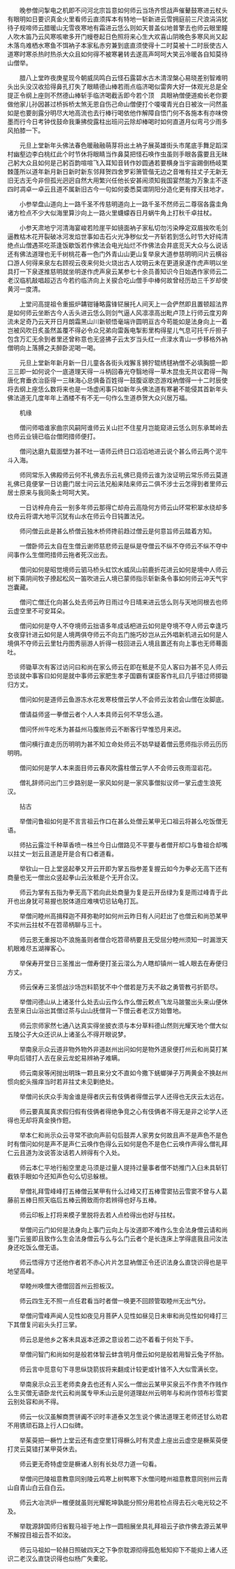<!-- { "loadSidebar": true } -->
　　晚参僧问掣电之机即不问河北宗旨意如何师云当场齐惯战声催鼙鼓寒进云杖头有眼明如日要识真金火里看师云直须挥本有特地一斩新进云雪拥庭前三尺浪涓涓犹待子规啼师云腊暖山无雪夜寒地有霜进云恁么则如天普盖似地普擎去也师云眼里瞳人吹木笛乃云风寒咳嗽多开门幔卷起日色照将来心生大欢喜山阴晚色多寒风尚又起木落鸟难栖水寒鱼不饵衲子本家私赤穷兼到底直须使得十二时莫被十二时辰使古人道寒时寒杀热时热杀大众且如何得不被寒暑转去遂高声呵呵大笑云冷暖各自知莫待山僧举。

　　腊八上堂昨夜庚星现今朝威凤鸣白云怪石露碧水古木清涅槃心易晓差别智难明头出头没汉收拾得鼻孔打失了眼睛德山棒若雨点临济喝似雷奔大好一体观光总是全提正令纲上座则不然德山棒斩手临济喝截舌即今若个顶　具眼衲僧便道痴长老你要做他家儿孙因甚过桥拆桥太煞无恩自伤己命山僧便打个嗄嗄青光白日被汝一问然虽如是也要剖露分明尽大地高流也去行棒行喝依他作解障自悟门何不各施本有亦味傍墨而行今日考钟伐鼓命我秉拂傥露柱出班问云除却棒喝时如何直道月似弯弓少雨多风拍膝一下。

　　元旦上堂新年头佛法春色暖融融萌芽将出土衲子展英雄街头市尾底手舞足蹈深村幽壑边李白桃红此个时节休将眼睛当作鼻莫把怪石唤作虫虽则手眼各露要且无昧己躬大众且如何是己躬百韵喧喧飞入耳知音转作妙圆通若要横身当宇宙踢倒杨岐栗棘蓬所以道年新月新日新时新东邻拜贺四舍罗彩箫管偕无边之音唯有拄丈子无新无旧无古无今非但孤光迥迥自然大用繁兴任他长安甚闹须知我国宴然能为万象主不逐四时凋卓一卓云且道不属新旧古今一句如何委悉莫谓阴阳分造化更有撑天拄地才。

　　小参举盘山道向上一路千圣不传慈明道向上一路千圣不然师云二尊宿各露圭角诸方检点不少大似海里算沙向上一路火里蠛蠓吞日月蜗牛角上打秋千卓拄杖。

　　小参天肃地宁河清海宴峻若险崖平如镜面衲子家私切勿污染睁定双眉挨吹毛剑逼教枯木花开裂破冰河发焰世事如击石火光净秽似戈一齐斩若到恁么时节大好纯清绝点山僧遇茶吃茶逢饭歇饭若作佛法会电光灿烂不作佛法会井底觅天大众与么说话还有佛法道理也无千树桃花春一色门外青山山更山复举泉大道参慈明明问片云横谷口游人何得来泉左右顾视云夜来何处火烧出古人坟明云未在更道泉遂作虎声明以坐具打一下泉遂推慈明就坐明遂作虎声泉云某参七十余员善知识今日始遇作家师云二老汉临机敲唱超迈古今若约临济向上关捩合吃山僧手中棒何故曾经历劫三千岁却使黄河一度清。

　　上堂问高提祖令重振炉韝钳锤略露锋铓展托人间天上一会俨然即且置顿超法界是如何师云坐断古今人舌头进云恁么则剑气逼人风凛凛高出毗卢顶上行师云度刃奔流未足奇乃云天开日月朗霜黑山川新顿悟毫端许圆明亘古今苟能如是法身向上一着岂被风吹日炙虽然盖覆不得必令众兄弟向雷轰电掣影里构得星儿气息可托千斤担子包含万汇无余到者里还曾称意也无竖拂子云太岁当头红一点渌水青山一步移格外衲僧明向上落膊之夫醉卧泥喝一喝。

　　元旦上堂新年新月新一日儿童各各街头戏獬豸狮狞辊绣毬衲僧不必填胸臆一即三三即一如何说个一底道理天得一斗柄回春光夺翳地得一草木昆虫无共议君得一陶唐化育垂衣治臣得一三昧海心总俱备百姓得一鼓腹讴歌恣游戏衲僧得一十二时辰使将去纲上座恁么数将来也是一场虚闲事只如新年头佛法道有寒暑不能侵其首新年头佛法道无几度年年上酒楼不有不无一句作么生道恭贺大众兴居万福。

　　机缘

　　僧问师唱谁家曲宗风嗣阿谁师云关山拦不住星月岂能窥进云恁么则东承鹫岭去也师云业镜已临台僧罔措师便打。

　　僧问达磨九载面壁为甚不吐一语师云终日口滔滔地进云说个甚么师云两个泥牛斗入海。

　　师同常乐入佛殿师云何不礼佛去乐云礼佛已竟师云谁为汝证明云常乐师云莫道礼佛已竟便掌一日访鹿门居士问云法兄船来陆来师云二俱不涉士云怎得到者里师云居士原来与我同条士呵呵大笑。

　　一日访梓舟舟云一别多年师云那得亡却舟云高隐何方师云山环常积翠水绕却多纹舟云将谓大地平沉犹有山水在师云今日钝置法兄。

　　师问僧云此是甚么桥僧云独木桥师搀前趋过僧云是何意旨师云踏着方知。

　　一僧卧师云太自在生僧云谢师慈悲师云是纵是夺僧云不纵不夺师云不纵不夺中间事作么生僧罔措师云拖者死汉出去。

　　僧问如何是昭觉境师云驷马桥头虹饮水威凤山前鹿折花进云如何是境中人师云树下乘阴间牧子撩起松风一笛吹进云人境已蒙师指示斩新条令事如何师云冲天气宇岂囊藏。

　　僧问亡僧迁化向甚么处去师云昨日雨过今日晴来进云恁么则与天地同根去也师云虚空里不可安耳朵。

　　僧问如何是夺人不夺境师云拙语多年成话杷进云如何是夺境不夺人师云幸逢巧女夜穿针进云如何是人境两俱夺师云不向五门施巧妙岂从云外唱新机进云如何是人境俱不夺师云云里牡丹图秀丽游人折得一枝回进云人境且置还有向上事也无师蓦面吐。

　　师锄草次有客过访问曰和尚在家么师云在即在秪是不见人客曰为甚不见人师云恐谈就中事客曰如何是就中事师云家肥生孝子国霸有谋臣客作礼曰几乎错过师掷锄归方丈。

　　僧问如何是道师云鱼游冻水花发寒枝僧云学人不会师云汝若会山僧在汝脚底。

　　僧请益师竖一拳僧云者个人人本具师云何不早恁么道。

　　僧问怀州牛吃禾为甚益州马腹胀师云不断客行早惟恐月来迟。

　　僧问横行直走历历明明为甚不知立命处师云不妨早疑着僧云愿师指示师云历历明明。

　　僧问如何是学人本来面目师云春风吹露柱僧云学人不会师云夜雨湿岩花。

　　僧礼辞师问出门三步路别是一家风如何是一家风事僧拟议师一掌云虚生浪死汉。

　　拈古

　　举僧问鲁祖如何是不言言祖云作口在甚么处僧云某甲无口祖云将甚么吃饭僧无语。

　　师拈云露泣千种草香喷一株兰今日山僧路见不平要与者僧开却口与鲁祖合却嘴以拄丈一划云且道是开是合有口者道看。

　　举钦山一日上堂竖起拳又开云开即为掌五指参差复握云如今为拳必无高下还有商量也无一僧出众竖起拳山云汝秪是个无开合汉。

　　师云为掌有五指为拳无高下若向此处商量为复是云开岳绿为复是雨过峰青于此开也出身犹可易握也脱体道应难咦切忌钻龟打瓦。

　　举僧问睦州高揖释迦不拜弥勒时如何州云昨日有人问赶出了也僧云和尚恐某甲不实州云拄杖不在笤帚柄聊与三十。

　　师云恩无重报功不浪施虽则者僧合吃笤帚柄要且无受屈分睦州须知一时漏泄天机眼难尽五湖禅客心。

　　举保寿开堂日三圣推出一僧寿便打圣云漝么为人瞎却镇州一城人眼去在寿便归方丈。

　　师云保寿三圣惯战沙场岂料箭犹不中个僧若是万夫不敌之勇管教弓折箭尽。

　　举僧问德山从上诸圣什么处去山云作么作么僧云敕点飞龙马跛鳖出头来山便休去至来日山浴出其僧过茶与山山抚僧背一下僧云者老汉方始瞥地。

　　师云宗师家然七通八达真实得坐披衣须与本分草料德山然则光耀天地个僧大似五陵公子大众还识从上诸圣么不得开眼说梦。

　　举南泉示众云道非物外物外非道赵州出问如何是物外道泉便打州云和尚莫打某甲向后错打人去在泉云龙蛇易辨衲子难瞒。

　　师云南泉等闲抛出明珠一颗且来分文不直如今撒下蜣螂弹子万两黄金不换赵州惯向蛇头揩痒当时若非拄丈未见剿绝处。

　　举僧问长庆众手淘金谁是得者庆云有伎俩者得僧云学人还得也无庆云太远在。

　　师云要真属真求假归假有伎俩者得绝争竞之心有伎俩者不得无是非之论学人还得也无却将真金换作鋀。

　　举本仁和尚示众云寻常不欲向声前句后鼓弄人家男女何故且声不是声色不是色时有僧问如何是声不是声仁云唤作色得么云如何是色不是色仁云唤作声得么僧礼拜仁云且道为汝说答汝话若人辨得有个入处。

　　师云本仁平地行船空里走马须是过量人提持过量事者僧不妨推门入臼未具斩钉截铁手眼如今还知声色句么切忌躲根。

　　举僧礼拜雪峰峰打五棒僧云某甲有什么过峰又打五棒雪窦拈云雪窦不曾与人葛藤前五棒日照天临后五棒云腾致雨你若辨得也好与五棒。

　　师云印板上打将来模子里脱将去若人点检得出也好与拄杖。

　　举僧问云门如何是法身向上事门云向上与汝道即不难作么生会法身僧云请和尚鉴门云鉴即且致作么生会法身僧云与么与么门云者个是长连床上学得底我且问汝法身还吃饭么僧无语。

　　师云悟得方寸还他作者若不赤心片片怎显衲僧正令还识法身么直饶识得也是平地望高峰。

　　举睦州唤僧大德僧回首州云担板汉。

　　师云四生无不照一点任君看当时者僧一唤更不回顾管取睦州无出气分。

　　举僧问雪峰声闻人见性如夜见月菩萨人见性如昼见日未审和尚见性如何峰打三下其僧复问岩头头打三掌。

　　师云总是他乡之客未具返本还源之意设若二边不着看于何处下手。

　　举僧问智门和尚如何是般若体智云蚌含明月僧云如何是般若用智云兔子怀胎。

　　师云言中觅意句下寻思纵饶箭拔将来翻成计较更或针锥不入大似雪满长空。

　　举南泉示众云王老师卖身去也还有人买么一僧出云某甲买泉云不作贵不作贱作么生买僧无语卧龙代云和尚属专甲禾山云是何道理赵州云明年与和尚作领布衫雪窦云别处容和尚不得。

　　师云一伙汉虽解商贾骈阗不识时丰道泰又怎生说个佛法道理王老师还甘么劝君不用镌顽石路上行人口似碑。

　　举茱萸把一橛竹上堂云还有虚空里钉得橛么时有灵虚上座出云虚空是橛茱萸便打灵云莫错打某甲萸休去。

　　师云更无奇特虚空是橛诸人别有长处尽力道一句看。

　　举僧问巴陵祖意教意同别陵云鸡寒上树鸭寒下水僧问睦州祖意教意同别州云青山自青山白云自白云。

　　师云大冶洪炉一椎便就虽则光耀乾坤孰能分照分用若检点得去石火电光较之不及。

　　举耽源辞国师归省觐马祖于地上作一圆相展坐具礼拜祖云子欲作佛去源云某甲不解捏目祖云吾不如汝。

　　师云马祖如一轮赫日照破四天之下争奈耽源彻得孤危秪知抑下不能抑上诸人还识二老汉么直饶识得也似杨广失橐驼。

